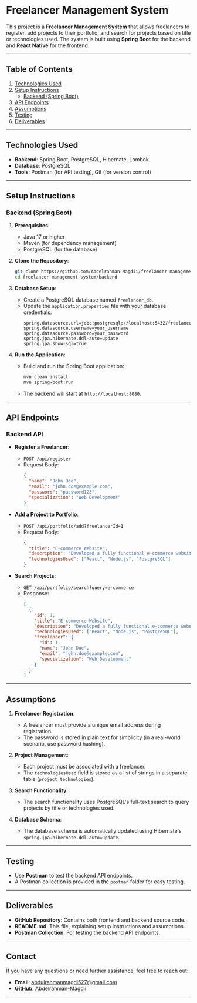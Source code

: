 # Freelancer Management System

This project is a **Freelancer Management System** that allows freelancers to register, add projects to their portfolio, and search for projects based on title or technologies used. The system is built using **Spring Boot** for the backend and **React Native** for the frontend.

---

## **Table of Contents**
1. [Technologies Used](#technologies-used)
2. [Setup Instructions](#setup-instructions)
    - [Backend (Spring Boot)](#backend-spring-boot)
3. [API Endpoints](#api-endpoints)
4. [Assumptions](#assumptions)
5. [Testing](#testing)
6. [Deliverables](#deliverables)

---

## **Technologies Used**
- **Backend**: Spring Boot, PostgreSQL, Hibernate, Lombok
- **Database**: PostgreSQL
- **Tools**: Postman (for API testing), Git (for version control)

---

## **Setup Instructions**

### **Backend (Spring Boot)**

1. **Prerequisites**:
    - Java 17 or higher
    - Maven (for dependency management)
    - PostgreSQL (for the database)

2. **Clone the Repository**:
   ```bash
   git clone https://github.com/Abdelrahman-Magdii/freelancer-management-system-backend.git
   cd freelancer-management-system/backend
   ```

3. **Database Setup**:
    - Create a PostgreSQL database named `freelancer_db`.
    - Update the `application.properties` file with your database credentials:
      ```properties
      spring.datasource.url=jdbc:postgresql://localhost:5432/freelancer
      spring.datasource.username=your_username
      spring.datasource.password=your_password
      spring.jpa.hibernate.ddl-auto=update
      spring.jpa.show-sql=true
      ```

4. **Run the Application**:
    - Build and run the Spring Boot application:
      ```bash
      mvn clean install
      mvn spring-boot:run
      ```
    - The backend will start at `http://localhost:8080`.

---

## **API Endpoints**

### **Backend API**
- **Register a Freelancer**:
    - `POST /api/register`
    - Request Body:
      ```json
      {
        "name": "John Doe",
        "email": "john.doe@example.com",
        "password": "password123",
        "specialization": "Web Development"
      }
      ```

- **Add a Project to Portfolio**:
    - `POST /api/portfolio/add?freelancerId=1`
    - Request Body:
      ```json
      {
        "title": "E-commerce Website",
        "description": "Developed a fully functional e-commerce website.",
        "technologiesUsed": ["React", "Node.js", "PostgreSQL"]
      }
      ```

- **Search Projects**:
    - `GET /api/portfolio/search?query=e-commerce`
    - Response:
      ```json
      [
        {
          "id": 1,
          "title": "E-commerce Website",
          "description": "Developed a fully functional e-commerce website.",
          "technologiesUsed": ["React", "Node.js", "PostgreSQL"],
          "freelancer": {
            "id": 1,
            "name": "John Doe",
            "email": "john.doe@example.com",
            "specialization": "Web Development"
          }
        }
      ]
      ```

---

## **Assumptions**
1. **Freelancer Registration**:
    - A freelancer must provide a unique email address during registration.
    - The password is stored in plain text for simplicity (in a real-world scenario, use password hashing).

2. **Project Management**:
    - Each project must be associated with a freelancer.
    - The `technologiesUsed` field is stored as a list of strings in a separate table (`project_technologies`).

3. **Search Functionality**:
    - The search functionality uses PostgreSQL's full-text search to query projects by title or technologies used.

4. **Database Schema**:
    - The database schema is automatically updated using Hibernate's `spring.jpa.hibernate.ddl-auto=update`.

---

## **Testing**
- Use **Postman** to test the backend API endpoints.
- A Postman collection is provided in the `postman` folder for easy testing.

---

## **Deliverables**
- **GitHub Repository**: Contains both frontend and backend source code.
- **README.md**: This file, explaining setup instructions and assumptions.
- **Postman Collection**: For testing the backend API endpoints.

---

## **Contact**
If you have any questions or need further assistance, feel free to reach out:
- **Email**: abdulrahmanmagdi527@gmail.com
- **GitHub**: [Abdelrahman-Magdii](https://github.com/Abdelrahman-Magdii)

---